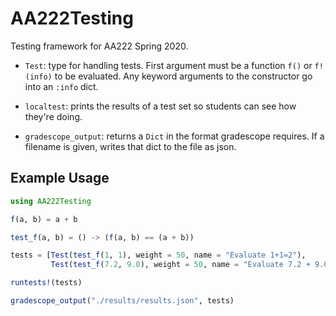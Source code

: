 # AA222Testing
Testing framework for AA222 Spring 2020.

- `Test`: type for handling tests. First argument must be a function `f()` or `f!(info)` to be evaluated.
Any keyword arguments to the constructor go into an `:info` dict.

- `localtest`: prints the results of a test set so students can see how they're doing.

- `gradescope_output`: returns a `Dict` in the format gradescope requires. If a filename is given, writes that dict to the file as json.

## Example Usage
```julia
using AA222Testing

f(a, b) = a + b

test_f(a, b) = () -> (f(a, b) == (a + b))

tests = [Test(test_f(1, 1), weight = 50, name = "Evaluate 1+1=2"),
         Test(test_f(7.2, 9.0), weight = 50, name = "Evaluate 7.2 + 9.0 = 16.2")]

runtests!(tests)

gradescope_output("./results/results.json", tests)

